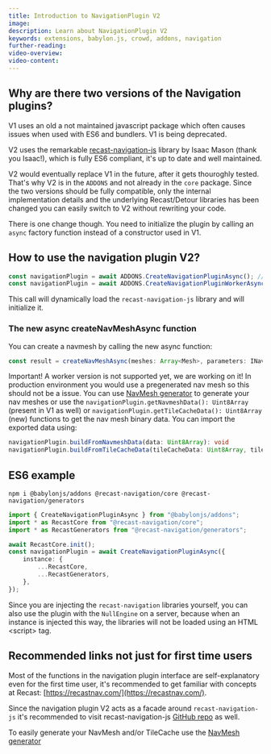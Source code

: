 ```yaml
---
title: Introduction to NavigationPlugin V2
image:
description: Learn about NavigationPlugin V2
keywords: extensions, babylon.js, crowd, addons, navigation
further-reading:
video-overview:
video-content:
---
```


## Why are there two versions of the Navigation plugins?

V1 uses an old a not maintained javascript package which often causes issues when used with ES6 and bundlers. V1 is being deprecated.

V2 uses the remarkable [recast-navigation-js](https://github.com/isaac-mason/recast-navigation-js) library by Isaac Mason (thank you Isaac!), which is fully ES6 compliant, it's up to date and well maintained.

V2 would eventually replace V1 in the future, after it gets thouroghly tested. That's why V2 is in the `ADDONS` and not already in the `core` package. Since the two versions should be fully compatible, only the internal implementation details and the underlying Recast/Detour libraries has been changed you can easily switch to V2 without rewriting your code.

There is one change though. You need to initialize the plugin by calling an `async` factory function instead of a constructor used in V1.

## How to use the navigation plugin V2?

```javascript
const navigationPlugin = await ADDONS.CreateNavigationPluginAsync(); // uses WASM under the hood
const navigationPlugin = await ADDONS.CreateNavigationPluginWorkerAsync(); // under construction
```

This call will dynamically load the `recast-navigation-js` library and will initialize it.

### The new async createNavMeshAsync function

You can create a navmesh by calling the new async function:
```ts
const result = createNavMeshAsync(meshes: Array<Mesh>, parameters: INavMeshParametersV2): Promise<CreateNavMeshResult>;
```

Important! A worker version is not supported yet, we are working on it! In production environment you would use a pregenerated nav mesh so this should not be a issue. You can use [NavMesh generator](https://navmesh-generator.babylonjs.xyz/) to generate your nav meshes or use the `navigationPlugin.getNavmeshData(): Uint8Array` (present in V1 as well) or `navigationPlugin.getTileCacheData(): Uint8Array` (new) functions to get the nav mesh binary data. You can import the exported data using:

```ts
navigationPlugin.buildFromNavmeshData(data: Uint8Array): void
navigationPlugin.buildFromTileCacheData(tileCacheData: Uint8Array, tileCacheMeshProcess?: TileCacheMeshProcess): void
```

## ES6 example

```
npm i @babylonjs/addons @recast-navigation/core @recast-navigation/generators
```

```ts
import { CreateNavigationPluginAsync } from "@babylonjs/addons";
import * as RecastCore from "@recast-navigation/core";
import * as RecastGenerators from "@recast-navigation/generators";

await RecastCore.init();
const navigationPlugin = await CreateNavigationPluginAsync({
    instance: {
        ...RecastCore,
        ...RecastGenerators,
    },
});
```

Since you are injecting the `recast-navigation` libraries yourself, you can also use the plugin with the `NullEngine` on a server, because when an instance is injected this way, the libraries will not be loaded using an HTML &lt;script&gt; tag.

## Recommended links not just for first time users

Most of the functions in the navigation plugin interface are self-explanatory even for the first time user, it's recommended to get familiar with concepts at Recast: [https://recastnav.com/](https://recastnav.com/).

Since the navigation plugin V2 acts as a facade around `recast-navigation-js` it's recommended to visit recast-navigation-js [GitHub repo](https://github.com/isaac-mason/recast-navigation-js) as well.

To easily generate your NavMesh and/or TileCache use the [NavMesh generator](https://navmesh-generator.babylonjs.xyz/)




